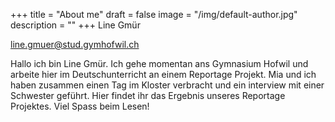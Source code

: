 +++
title = "About me"
draft = false
image = "/img/default-author.jpg"
description = ""
+++
Line Gmür

line.gmuer@stud.gymhofwil.ch

Hallo ich bin Line Gmür. Ich gehe momentan ans Gymnasium Hofwil und arbeite hier im Deutschunterricht an einem Reportage Projekt. Mia und ich haben zusammen einen Tag im Kloster verbracht und ein interview mit einer Schwester geführt. Hier findet ihr das Ergebnis unseres Reportage Projektes. Viel Spass beim Lesen!
